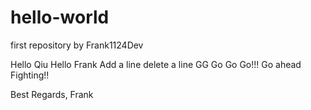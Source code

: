 # hello-world
first repository by Frank1124Dev

Hello Qiu
Hello Frank
Add a line
delete a line
GG
Go Go Go!!!
Go ahead
Fighting!!

Best Regards,
Frank
